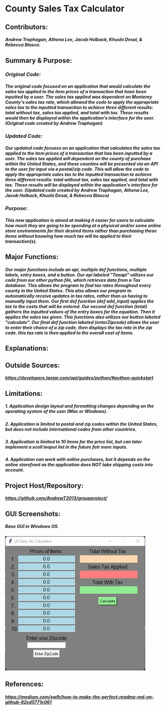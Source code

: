 # **County Sales Tax Calculator**

## **Contributors:**
  ##### Andrew Traphagan, Athena Lee, Jacob Holback, Khushi Desai, & Rebecca Blasco.

## **Summary & Purpose:**
  ### _Original Code:_
  ##### The original code focused on an application that would calculate the sales tax applied to the item prices of a transaction that have been inputted by a user. The sales tax applied was dependent on Monterey County's sales tax rate, which allowed the code to apply the appropriate sales tax to the inputted transaction to    achieve three different results: total without tax, sales tax applied, and total with tax. These results would then be displayed within the application's interface       for the user. (Original code created by Andrew Traphagan)
  ### _Updated Code:_
  ##### Our updated code focuses on an application that calculates the sales tax applied to the item prices of a transaction that has been inputted by a user. The      sales tax applied will dependent on the county of purchase within the United States, and these counties will be presented via an API to the user for input via a postal/zip code. This will allow the code to apply the appropriate sales tax to the inputted transaction to achieve three different results: total without tax, sales tax applied, and total with tax. These results will be displayed within the application's interface for the user. (Updated code created by Andrew Traphagan, Athena Lee, Jacob Holback, Khushi Desai, & Rebecca Blasco)
  ### _Purpose:_
  ##### This new application is aimed at making it easier for users to calculate how much they are going to be spending at a physical and/or some online store          environments for their desired items rather than purchasing these items without knowing how much tax will be applied to their transaction(s).

## **Major Functions:**
  ##### Our major functions include an api, multiple def functions, multiple labels, entry boxes, and a button. Our api labeled "Taxapi" utilizes our code from our other python file, which retrieves data from a Tax database. This allows the program to find tax rates throughout every county in the United States. This also allows our program to automatically receive updates in tax rates, rather than us having to manually input them. Our first def function (def add_input) applies the tax to the costs that will be entered. Our second def function (total) gathers the inputted values of the entry boxes for the equation. Then it applies the sales tax given. This functions also utilizes our button labeled "calculate". Our final def function labeled (enterZipcode) allows the user to enter their choice of a zip code, then displays the tax rate in the zip code. this tax rate is then applied to the overall cost of items.

## **Explanations:**

## **Outside Sources:**
  ##### https://developers.taxjar.com/api/guides/python/#python-quickstart

## **Limitations:**
  ##### 1. Application design layout and formatting changes depending on the operating system of the user (Mac or Windows). 
  ##### 2. Application is limited to postal and zip codes within the United States, but does not include international codes from other countries.
  ##### 3. Application is limited to 10 items for the price list, but can later implement a scoll inoput list in the future fotr more inputs.
  ##### 4. Application can work with online purchases, but it depends on the online storefront as the application does NOT take shipping costs into account.

## **Project Host/Repository:**
  ##### https://github.com/AndrewT2013/groupproject/

## **GUI Screenshots:**
  ##### Base GUI in Windows OS. 
  <img src = "calculatorwinos.jpg">
  
## **References:**
  ##### https://medium.com/swlh/how-to-make-the-perfect-readme-md-on-github-92ed5771c061
